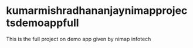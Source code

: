 # kumarmishradhananjaynimapprojectsdemoappfull
This is the full project on demo app given by nimap infotech
